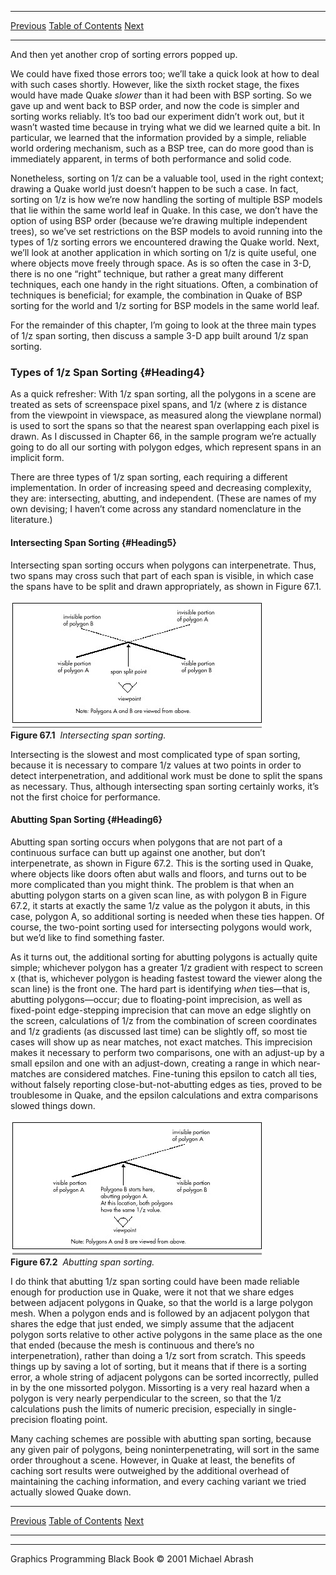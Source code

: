   ------------------------ --------------------------------- --------------------
  [Previous](67-01.html)   [Table of Contents](index.html)   [Next](67-03.html)
  ------------------------ --------------------------------- --------------------

And then yet another crop of sorting errors popped up.

We could have fixed those errors too; we’ll take a quick look at how to
deal with such cases shortly. However, like the sixth rocket stage, the
fixes would have made Quake *slower* than it had been with BSP sorting.
So we gave up and went back to BSP order, and now the code is simpler
and sorting works reliably. It’s too bad our experiment didn’t work out,
but it wasn’t wasted time because in trying what we did we learned quite
a bit. In particular, we learned that the information provided by a
simple, reliable world ordering mechanism, such as a BSP tree, can do
more good than is immediately apparent, in terms of both performance and
solid code.

Nonetheless, sorting on 1/z can be a valuable tool, used in the right
context; drawing a Quake world just doesn’t happen to be such a case. In
fact, sorting on 1/z is how we’re now handling the sorting of multiple
BSP models that lie within the same world leaf in Quake. In this case,
we don’t have the option of using BSP order (because we’re drawing
multiple independent trees), so we’ve set restrictions on the BSP models
to avoid running into the types of 1/z sorting errors we encountered
drawing the Quake world. Next, we’ll look at another application in
which sorting on 1/z is quite useful, one where objects move freely
through space. As is so often the case in 3-D, there is no one “right”
technique, but rather a great many different techniques, each one handy
in the right situations. Often, a combination of techniques is
beneficial; for example, the combination in Quake of BSP sorting for the
world and 1/z sorting for BSP models in the same world leaf.

For the remainder of this chapter, I’m going to look at the three main
types of 1/z span sorting, then discuss a sample 3-D app built around
1/z span sorting.

### Types of 1/z Span Sorting {#Heading4}

As a quick refresher: With 1/z span sorting, all the polygons in a scene
are treated as sets of screenspace pixel spans, and 1/z (where z is
distance from the viewpoint in viewspace, as measured along the
viewplane normal) is used to sort the spans so that the nearest span
overlapping each pixel is drawn. As I discussed in Chapter 66, in the
sample program we’re actually going to do all our sorting with polygon
edges, which represent spans in an implicit form.

There are three types of 1/z span sorting, each requiring a different
implementation. In order of increasing speed and decreasing complexity,
they are: intersecting, abutting, and independent. (These are names of
my own devising; I haven’t come across any standard nomenclature in the
literature.)

#### Intersecting Span Sorting {#Heading5}

Intersecting span sorting occurs when polygons can interpenetrate. Thus,
two spans may cross such that part of each span is visible, in which
case the spans have to be split and drawn appropriately, as shown in
Figure 67.1.

![](images/67-01.jpg)\
 **Figure 67.1**  *Intersecting span sorting.*

Intersecting is the slowest and most complicated type of span sorting,
because it is necessary to compare 1/z values at two points in order to
detect interpenetration, and additional work must be done to split the
spans as necessary. Thus, although intersecting span sorting certainly
works, it’s not the first choice for performance.

#### Abutting Span Sorting {#Heading6}

Abutting span sorting occurs when polygons that are not part of a
continuous surface can butt up against one another, but don’t
interpenetrate, as shown in Figure 67.2. This is the sorting used in
Quake, where objects like doors often abut walls and floors, and turns
out to be more complicated than you might think. The problem is that
when an abutting polygon starts on a given scan line, as with polygon B
in Figure 67.2, it starts at exactly the same 1/z value as the polygon
it abuts, in this case, polygon A, so additional sorting is needed when
these ties happen. Of course, the two-point sorting used for
intersecting polygons would work, but we’d like to find something
faster.

As it turns out, the additional sorting for abutting polygons is
actually quite simple; whichever polygon has a greater 1/z gradient with
respect to screen x (that is, whichever polygon is heading fastest
toward the viewer along the scan line) is the front one. The hard part
is identifying *when* ties—that is, abutting polygons—occur; due to
floating-point imprecision, as well as fixed-point edge-stepping
imprecision that can move an edge slightly on the screen, calculations
of 1/z from the combination of screen coordinates and 1/z gradients (as
discussed last time) can be slightly off, so most tie cases will show up
as near matches, not exact matches. This imprecision makes it necessary
to perform two comparisons, one with an adjust-up by a small epsilon and
one with an adjust-down, creating a range in which near-matches are
considered matches. Fine-tuning this epsilon to catch all ties, without
falsely reporting close-but-not-abutting edges as ties, proved to be
troublesome in Quake, and the epsilon calculations and extra comparisons
slowed things down.

![](images/67-02.jpg)\
 **Figure 67.2**  *Abutting span sorting.*

I do think that abutting 1/z span sorting could have been made reliable
enough for production use in Quake, were it not that we share edges
between adjacent polygons in Quake, so that the world is a large polygon
mesh. When a polygon ends and is followed by an adjacent polygon that
shares the edge that just ended, we simply assume that the adjacent
polygon sorts relative to other active polygons in the same place as the
one that ended (because the mesh is continuous and there’s no
interpenetration), rather than doing a 1/z sort from scratch. This
speeds things up by saving a lot of sorting, but it means that if there
is a sorting error, a whole string of adjacent polygons can be sorted
incorrectly, pulled in by the one missorted polygon. Missorting is a
very real hazard when a polygon is very nearly perpendicular to the
screen, so that the 1/z calculations push the limits of numeric
precision, especially in single-precision floating point.

Many caching schemes are possible with abutting span sorting, because
any given pair of polygons, being noninterpenetrating, will sort in the
same order throughout a scene. However, in Quake at least, the benefits
of caching sort results were outweighed by the additional overhead of
maintaining the caching information, and every caching variant we tried
actually slowed Quake down.

  ------------------------ --------------------------------- --------------------
  [Previous](67-01.html)   [Table of Contents](index.html)   [Next](67-03.html)
  ------------------------ --------------------------------- --------------------

* * * * *

Graphics Programming Black Book © 2001 Michael Abrash
